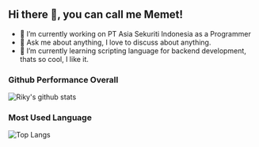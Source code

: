 ## Hi there 👋, you can call me Memet!

- 🔭 I’m currently working on PT Asia Sekuriti Indonesia as a Programmer
- 💬 Ask me about anything, I love to discuss about anything.
- 🌱 I’m currently learning scripting language for backend development, thats so cool, I like it.

### Github Performance Overall

![Riky's github stats](https://github-readme-stats.vercel.app/api?username=rikyhidayat21&show_icons=true&them=cobalt)

### Most Used Language

![Top Langs](https://github-readme-stats.vercel.app/api/top-langs/?username=rikyhidayat21)

<!--
**rikyhidayat21/rikyhidayat21** is a ✨ _special_ ✨ repository because its `README.md` (this file) appears on your GitHub profile.

Here are some ideas to get you started:

- 🔭 I’m currently working on ...
- 🌱 I’m currently learning ...
- 👯 I’m looking to collaborate on ...
- 🤔 I’m looking for help with ...
- 💬 Ask me about ...
- 📫 How to reach me: ...
- 😄 Pronouns: ...
- ⚡ Fun fact: ...
-->
